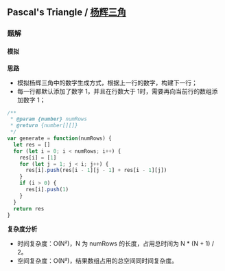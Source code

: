 ## Pascal's Triangle / [杨辉三角](https://leetcode-cn.com/problems/pascals-triangle/)

### 题解
#### 模拟
**思路**
+ 模拟杨辉三角中的数字生成方式，根据上一行的数字，构建下一行；
+ 每一行都默认添加了数字 1，并且在行数大于 1时，需要再向当前行的数组添加数字 1；

```js
/**
 * @param {number} numRows
 * @return {number[][]}
 */
var generate = function(numRows) {
  let res = []
  for (let i = 0; i < numRows; i++) {
    res[i] = [1]
    for (let j = 1; j < i; j++) {
      res[i].push(res[i - 1][j - 1] + res[i - 1][j])
    }
    if (i > 0) {
      res[i].push(1)
    }
  }
  return res
}
```

**复杂度分析**
+ 时间复杂度：O(N²)，N 为 numRows 的长度，占用总时间为 N * (N + 1) / 2。
+ 空间复杂度：O(N²)，结果数组占用的总空间同时间复杂度。
